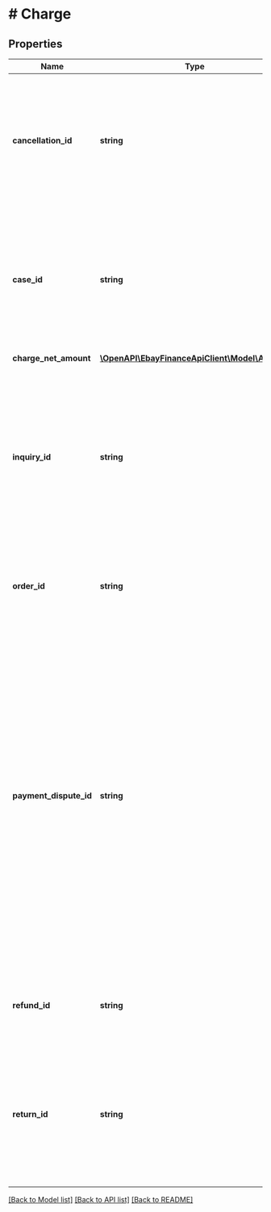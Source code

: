 # # Charge

## Properties

Name | Type | Description | Notes
------------ | ------------- | ------------- | -------------
**cancellation_id** | **string** | The unique identifier of an order cancellation. This field is only applicable and returned if the charge is related to an order  cancellation. | [optional]
**case_id** | **string** | The unique identifier of a case filed against an order. This field is only applicable and returned if the charge is related to a case filed against an order. | [optional]
**charge_net_amount** | [**\OpenAPI\EbayFinanceApiClient\Model\Amount**](Amount.md) |  | [optional]
**inquiry_id** | **string** | The unique identifier of an Item Not Received (INR) inquiry filed against an order. This field is only applicable and returned if the charge is related to has an INR inquiry filed against the order. | [optional]
**order_id** | **string** | The unique identifier of the order that is associated with the charge. | [optional]
**payment_dispute_id** | **string** | The unique identifier of a third-party payment dispute filed against an order. This occurs when the buyer files a dispute against the order with their payment provider, and then the dispute comes into eBay&#39;s system. This field is only applicable and returned if the charge is related to a third-party payment dispute filed against an order. | [optional]
**refund_id** | **string** | The unique identifier of a buyer refund associated with the charge. | [optional]
**return_id** | **string** | The unique identifier of an order return. This field is only applicable and returned if the charge is related to an order that was returned by the buyer. | [optional]

[[Back to Model list]](../../README.md#models) [[Back to API list]](../../README.md#endpoints) [[Back to README]](../../README.md)

